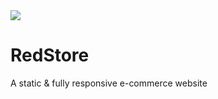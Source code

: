 <img src='./images/logo.jpg' style='width=400px; height=200px; text-align=center;' />

# RedStore
A static &amp; fully responsive e-commerce website
